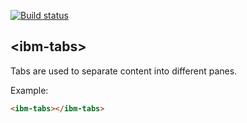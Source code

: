 [![Build status][travis-image]][travis-url]

## \<ibm-tabs\>

Tabs are used to separate content into different panes.

Example:
<!---
```
<custom-element-demo>
  <template>
    <script src="../webcomponentsjs/webcomponents-lite.js"></script>
    <link rel="import" href="ibm-tabs.html">
    <next-code-block></next-code-block>
  </template>
</custom-element-demo>
```
-->
```html
<ibm-tabs></ibm-tabs>
```

[travis-image]: https://travis-ci.org/IBMResearch/ibm-tabs.svg?branch=master
[travis-url]: https://travis-ci.org/IBMResearch/ibm-tabs
